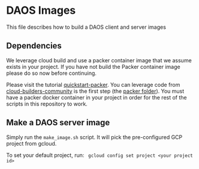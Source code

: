 # DAOS Images

This file describes how to build a DAOS client and server images

## Dependencies
We leverage cloud build and use a packer container image that we assume exists in your project.
If you have not build the Packer container image please do so now before continuing.

Please visit the tutorial [quickstart-packer](https://cloud.google.com/cloud-build/docs/quickstart-packer).
You can leverage code from [cloud-builders-community](https://github.com/GoogleCloudPlatform/cloud-builders-community.git)
is the first step (the [packer folder](https://github.com/GoogleCloudPlatform/cloud-builders-community/tree/master/packer)).
You must have a packer docker container in your project in order for the rest of the scripts in this repository to work.


## Make a DAOS server image
Simply run the ```make_image.sh``` script. It will pick the pre-configured GCP project from gcloud.

To set your default project, run:
``` gcloud config set project <your project id>```
